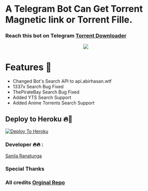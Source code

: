 # A Telegram Bot Can Get Torrent Magnetic link or Torrent Fille. 
### Reach this bot on Telegram [Torrent Downloader](https://t.me/torrentdownloader55_bot)
<p align="center">
  <img src="https://socialify.git.ci/sanila2007/torrentbot/image?description=1&descriptionEditable=A%20%20Telegram%20Bot%20Witch%20can%20Get%20Magnetic%20Links%20from%20Inline..&font=Inter&forks=1&issues=1&language=1&logo=https%3A%2F%2Ftelegra.ph%2Ffile%2F6eee2b4223756758c55f2.jpg&owner=1&pattern=Floating%20Cogs&pulls=1&stargazers=1&theme=Dark">

<h1> Features 🔆 </h1>

- Changed Bot's Search API to api.abirhasan.wtf
- 1337x Search Bug Fixed
- ThePirateBay Search Bug Fixed
- Added YTS Search Support
- Added Anime Torrents Search Support



## Deploy to Heroku 🔥🕺 


[![Deploy To Heroku](https://www.herokucdn.com/deploy/button.svg)](https://heroku.com/deploy?template=https://github.com/sanila2007/torrentbot)


### Developer 🔥🔥 :

[Sanila Ranatunga](https://t.me/SanilaRanatunga)

<h3> Special Thanks </h3>

###  All credits [Orginal Repo](https://github.com/AbirHasan2005/Torrent-Search-Bot/tree/main) 





